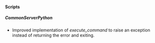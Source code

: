 
#### Scripts
##### CommonServerPython
- Improved implementation of *execute_command* to raise an exception instead of returning the error and exiting.
